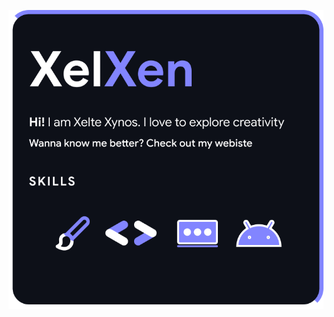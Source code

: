 <p align="center">
  <img src="xelxen.png" width="max-content" height="auto"/>
</p>
<p align="center">
  <a href='https://xelxen.github.io/dino
    <img src="dino.gif" width="max-content" height="auto"/>
  </a>
</p>
